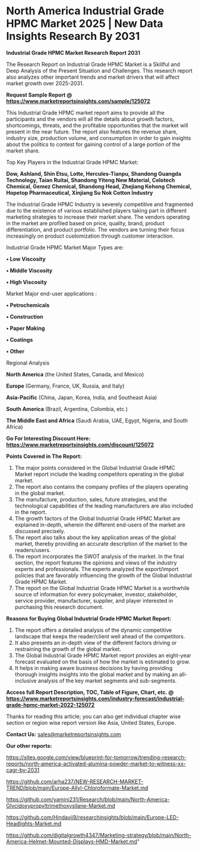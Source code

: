 # North America Industrial Grade HPMC Market 2025 | New Data Insights Research By 2031

<strong>Industrial Grade HPMC Market Research Report 2031</strong>

The Research Report on Industrial Grade HPMC Market is a Skillful and Deep Analysis of the Present Situation and Challenges. This research report also analyzes other important trends and market drivers that will affect market growth over 2025-2031.

<strong>Request Sample Report @ <a href=https://www.marketreportsinsights.com/sample/125072>https://www.marketreportsinsights.com/sample/125072</a></strong>

This Industrial Grade HPMC market report aims to provide all the participants and the vendors will all the details about growth factors, shortcomings, threats, and the profitable opportunities that the market will present in the near future. The report also features the revenue share, industry size, production volume, and consumption in order to gain insights about the politics to contest for gaining control of a large portion of the market share.

Top Key Players in the Industrial Grade HPMC Market:

<strong>Dow, Ashland, Shin Etsu, Lotte, Hercules-Tianpu, Shandong Guangda Technology, Taian Ruitai, Shandong Yiteng New Material, Celotech Chemical, Gemez Chemical, Shandong Head, Zhejiang Kehong Chemical, Hopetop Pharmaceutical, Xinjiang Su Nok Cotton Industry</strong>

The Industrial Grade HPMC Industry is severely competitive and fragmented due to the existence of various established players taking part in different marketing strategies to increase their market share. The vendors operating in the market are profiled based on price, quality, brand, product differentiation, and product portfolio. The vendors are turning their focus increasingly on product customization through customer interaction.

Industrial Grade HPMC Market Major Types are:

<strong>• Low Viscosity

• Middle Viscosity

• High Viscosity</strong>

Market Major end-user applications :

<strong>• Petrochemicals

• Construction

• Paper Making

• Coatings

• Other</strong>

Regional Analysis

</u><strong><b>North America</b></strong> (the United States, Canada, and Mexico)

<strong><b>Europe </b></strong>(Germany, France, UK, Russia, and Italy)

<strong><b>Asia-Pacific</b></strong> (China, Japan, Korea, India, and Southeast Asia)

<strong><b>South America</b></strong> (Brazil, Argentina, Colombia, etc.)

<strong><b>The Middle East and Africa</b></strong> (Saudi Arabia, UAE, Egypt, Nigeria, and South Africa)

<strong>Go For Interesting Discount Here: <a href=https://www.marketreportsinsights.com/discount/125072>https://www.marketreportsinsights.com/discount/125072</a></strong>

<strong>Points Covered in The Report:</strong>
<ol>
  <li>The major points considered in the Global Industrial Grade HPMC Market report include the leading competitors operating in the global market.</li>
  <li>The report also contains the company profiles of the players operating in the global market.</li>
  <li>The manufacture, production, sales, future strategies, and the technological capabilities of the leading manufacturers are also included in the report.</li>
  <li>The growth factors of the Global Industrial Grade HPMC Market are explained in-depth, wherein the different end-users of the market are discussed precisely.</li>
  <li>The report also talks about the key application areas of the global market, thereby providing an accurate description of the market to the readers/users.</li>
  <li>The report incorporates the SWOT analysis of the market. In the final section, the report features the opinions and views of the industry experts and professionals. The experts analyzed the export/import policies that are favorably influencing the growth of the Global Industrial Grade HPMC Market.</li>
  <li>The report on the Global Industrial Grade HPMC Market is a worthwhile source of information for every policymaker, investor, stakeholder, service provider, manufacturer, supplier, and player interested in purchasing this research document.</li>
</ol>
<strong>Reasons for Buying Global Industrial Grade HPMC Market Report:</strong>

<ol>
  <li>The report offers a detailed analysis of the dynamic competitive landscape that keeps the reader/client well ahead of the competitors.</li>
  <li>It also presents an in-depth view of the different factors driving or restraining the growth of the global market.</li>
  <li>The Global Industrial Grade HPMC Market report provides an eight-year forecast evaluated on the basis of how the market is estimated to grow.</li>
  <li>It helps in making aware business decisions by having providing thorough insights insights into the global market and by making an all-inclusive analysis of the key market segments and sub-segments.</li>
</ol>
<strong>Access full Report Description, TOC, Table of Figure, Chart, etc. @ <a href=https://www.marketreportsinsights.com/industry-forecast/industrial-grade-hpmc-market-2022-125072>https://www.marketreportsinsights.com/industry-forecast/industrial-grade-hpmc-market-2022-125072</a></strong>


Thanks for reading this article; you can also get individual chapter wise section or region wise report version like Asia, United States, Europe.

<strong>Contact Us:</strong>
sales@marketreportsinsights.com

<strong>Our other reports:</strong>

<a href=https://sites.google.com/view/blueprint-for-tomorrow/trending-research-reports/north-america-activated-alumina-powder-market-to-witness-xx-cagr-by-2031>https://sites.google.com/view/blueprint-for-tomorrow/trending-research-reports/north-america-activated-alumina-powder-market-to-witness-xx-cagr-by-2031</a>

<a href=https://github.com/arha237/NEW-RESEARCH-MARKET-TREND/blob/main/Europe-Allyl-Chloroformate-Market.md>https://github.com/arha237/NEW-RESEARCH-MARKET-TREND/blob/main/Europe-Allyl-Chloroformate-Market.md</a>

<a href=https://github.com/yamini231/Research/blob/main/North-America-Glycidoxypropyltrimethoxysilane-Market.md>https://github.com/yamini231/Research/blob/main/North-America-Glycidoxypropyltrimethoxysilane-Market.md</a>

<a href=https://github.com/Hindavii9/researchinsights/blob/main/Europe-LED-Headlights-Market.md>https://github.com/Hindavii9/researchinsights/blob/main/Europe-LED-Headlights-Market.md</a>

<a href=https://github.com/digitalgrowth4347/Marketing-strategy/blob/main/North-America-Helmet-Mounted-Displays-HMD-Market.md>https://github.com/digitalgrowth4347/Marketing-strategy/blob/main/North-America-Helmet-Mounted-Displays-HMD-Market.md</a>"
